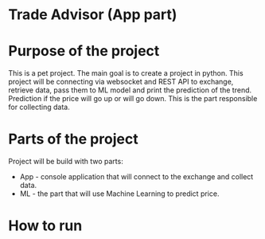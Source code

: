 # Trade Advisor (App part)

# Purpose of the project
This is a pet project. The main goal is to create a project in python.
This project will be connecting via websocket and REST API to exchange, retrieve data, pass them to ML model and print the prediction of the trend. 
Prediction if the price will go up or will go down.
This is the part responsible for collecting data.
# Parts of the project
Project will be build with two parts:
* App - console application that will connect to the exchange and collect data.
* ML - the part that will use Machine Learning to predict price.

# How to run